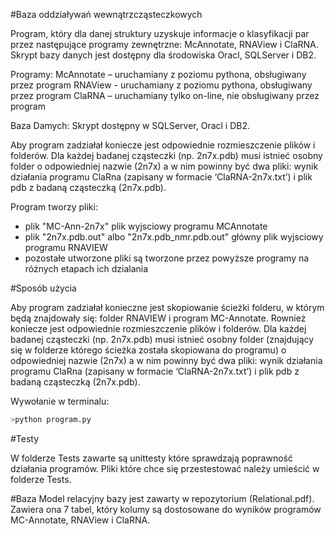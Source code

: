 #Baza oddziaływań wewnątrzcząsteczkowych

Program, który dla danej struktury uzyskuje informacje o klasyfikacji par przez następujące programy zewnętrzne: McAnnotate, RNAView i ClaRNA.
Skrypt bazy danych jest dostępny dla środowiska Oracl, SQLServer i DB2. 

Programy:
McAnnotate – uruchamiany z poziomu pythona, obsługiwany przez program
RNAView - uruchamiany z poziomu pythona, obsługiwany przez program
ClaRNA – uruchamiany tylko on-line, nie obsługiwany przez program

Baza Damych: Skrypt dostępny w SQLServer, Oracl i DB2.

Aby program zadziałał koniecze jest odpowiednie rozmieszczenie plików i folderów. Dla każdej badanej cząsteczki (np. 2n7x.pdb) musi istnieć osobny folder o odpowiedniej nazwie (2n7x) a w nim powinny być dwa pliki: wynik działania programu ClaRna (zapisany w formacie ‘ClaRNA-2n7x.txt’) i plik pdb z badaną cząsteczką (2n7x.pdb).

Program tworzy pliki:  
 - plik "MC-Ann-2n7x" plik wyjsciowy programu MCAnnotate
 - plik "2n7x.pdb.out" albo "2n7x.pdb_nmr.pdb.out" główny plik wyjsciowy programu RNAVIEW
 - pozostałe utworzone pliki są tworzone przez powyższe programy na różnych etapach ich dzialania

#Sposób użycia

Aby program zadziałał konieczne jest skopiowanie ścieżki folderu, w którym będą znajdowały się: folder RNAVIEW i program MC-Annotate.
Rownież koniecze jest odpowiednie rozmieszczenie plików i folderów. Dla każdej badanej cząsteczki (np. 2n7x.pdb) musi istnieć osobny folder (znajdujący się w folderze którego ścieżka została skopiowana do programu) o odpowiedniej nazwie (2n7x) a w nim powinny być dwa pliki: wynik działania programu ClaRna (zapisany w formacie ‘ClaRNA-2n7x.txt’) i plik pdb z badaną cząsteczką (2n7x.pdb).

Wywołanie w terminalu:
```sh
>python program.py
```

#Testy

W folderze Tests zawarte są unittesty które sprawdzają poprawność działania programów. Pliki które chce się przestestować należy umieścić w  folderze Tests.

#Baza
Model relacyjny bazy jest zawarty w repozytorium (Relational.pdf). Zawiera ona 7 tabel, który kolumy są dostosowane do wyników programów MC-Annotate, RNAView i ClaRNA. 
